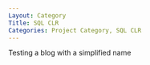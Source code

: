 ```yaml
---
Layout: Category
Title: SQL CLR
Categories: Project Category, SQL CLR
---
```

Testing a blog with a simplified name
